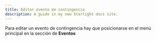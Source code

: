 ```yaml
---
title: Editar evento de contingencia
description: A guide in my new Starlight docs site.
---
```


Para editar un evento de contingencia hay que posicionarse en el menú principal en la sección de **Eventos**
